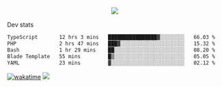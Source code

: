 <h3 align="center">
  <a href="https://github.com/spoopy2023">
      <img src="https://github-profile-trophy.vercel.app/?username=Spoopy2023&no-bg=true&no-frame=true">
  </a>
</h3>

Dev stats
<!--START_SECTION:waka-->

```txt
TypeScript       12 hrs 3 mins   ████████████████▓░░░░░░░░   66.03 %
PHP              2 hrs 47 mins   ███▓░░░░░░░░░░░░░░░░░░░░░   15.32 %
Bash             1 hr 29 mins    ██░░░░░░░░░░░░░░░░░░░░░░░   08.20 %
Blade Template   55 mins         █▒░░░░░░░░░░░░░░░░░░░░░░░   05.05 %
YAML             23 mins         ▓░░░░░░░░░░░░░░░░░░░░░░░░   02.12 %
```

<!--END_SECTION:waka-->
[![wakatime](https://wakatime.com/badge/user/018ece4c-ff65-47b1-86a2-26e4e720c978.svg)](https://wakatime.com/@mac_g)
<img src="https://camo.githubusercontent.com/935c1e1091fb0ce9d975d06263ed4bc014721cd7e52b557f59b07c85da01afe3/68747470733a2f2f6b6f6d617265762e636f6d2f67687076632f3f757365726e616d653d5843726166744d616e3532266c6162656c3d566965777326636f6c6f723d626c7565267374796c653d706c6173746963">
